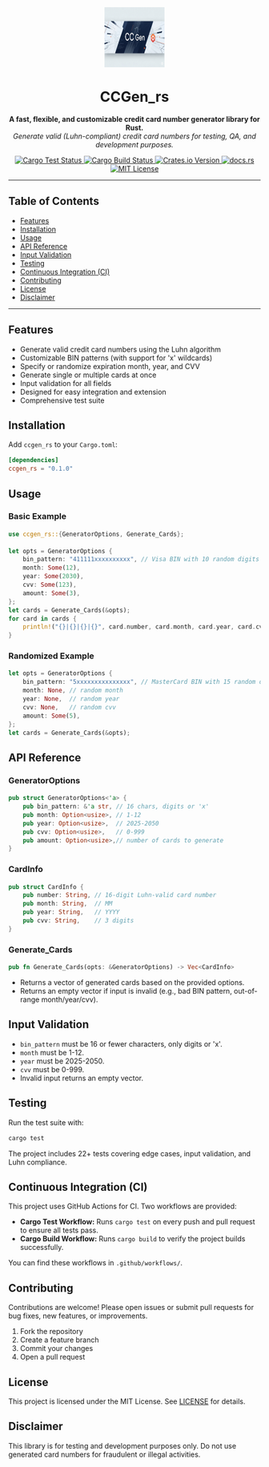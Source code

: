 <p align="center">
  <img src="https://raw.githubusercontent.com/Junaid433/CCGen_rs/master/assets/logo.png" alt="ccgen_rs logo" width="120" height="120"/>
</p>

<h1 align="center">CCGen_rs</h1>

<p align="center">
  <b>A fast, flexible, and customizable credit card number generator library for Rust.</b><br>
  <i>Generate valid (Luhn-compliant) credit card numbers for testing, QA, and development purposes.</i>
</p>

<p align="center">
  <a href="https://github.com/Junaid433/CCGen_rs/actions/workflows/cargo-test.yml">
    <img src="https://github.com/Junaid433/CCGen_rs/actions/workflows/cargo-test.yml/badge.svg" alt="Cargo Test Status">
  </a>
  <a href="https://github.com/Junaid433/CCGen_rs/actions/workflows/cargo-build.yml">
    <img src="https://github.com/Junaid433/CCGen_rs/actions/workflows/cargo-build.yml/badge.svg" alt="Cargo Build Status">
  </a>
  <a href="https://crates.io/crates/ccgen_rs">
    <img src="https://img.shields.io/crates/v/ccgen_rs.svg" alt="Crates.io Version">
  </a>
  <a href="https://docs.rs/ccgen_rs">
    <img src="https://docs.rs/ccgen_rs/badge.svg" alt="docs.rs">
  </a>
  <a href="https://opensource.org/licenses/MIT">
    <img src="https://img.shields.io/badge/license-MIT-blue.svg" alt="MIT License">
  </a>
</p>

---

## Table of Contents
- [Features](#features)
- [Installation](#installation)
- [Usage](#usage)
- [API Reference](#api-reference)
- [Input Validation](#input-validation)
- [Testing](#testing)
- [Continuous Integration (CI)](#continuous-integration-ci)
- [Contributing](#contributing)
- [License](#license)
- [Disclaimer](#disclaimer)

---

## Features
- Generate valid credit card numbers using the Luhn algorithm
- Customizable BIN patterns (with support for 'x' wildcards)
- Specify or randomize expiration month, year, and CVV
- Generate single or multiple cards at once
- Input validation for all fields
- Designed for easy integration and extension
- Comprehensive test suite

## Installation
Add `ccgen_rs` to your `Cargo.toml`:

```toml
[dependencies]
ccgen_rs = "0.1.0"
```

## Usage

### Basic Example
```rust
use ccgen_rs::{GeneratorOptions, Generate_Cards};

let opts = GeneratorOptions {
    bin_pattern: "411111xxxxxxxxxx", // Visa BIN with 10 random digits
    month: Some(12),
    year: Some(2030),
    cvv: Some(123),
    amount: Some(3),
};
let cards = Generate_Cards(&opts);
for card in cards {
    println!("{}|{}|{}|{}", card.number, card.month, card.year, card.cvv);
}
```

### Randomized Example
```rust
let opts = GeneratorOptions {
    bin_pattern: "5xxxxxxxxxxxxxxx", // MasterCard BIN with 15 random digits
    month: None, // random month
    year: None,  // random year
    cvv: None,   // random cvv
    amount: Some(5),
};
let cards = Generate_Cards(&opts);
```

## API Reference

### GeneratorOptions
```rust
pub struct GeneratorOptions<'a> {
    pub bin_pattern: &'a str, // 16 chars, digits or 'x'
    pub month: Option<usize>, // 1-12
    pub year: Option<usize>,  // 2025-2050
    pub cvv: Option<usize>,   // 0-999
    pub amount: Option<usize>,// number of cards to generate
}
```

### CardInfo
```rust
pub struct CardInfo {
    pub number: String, // 16-digit Luhn-valid card number
    pub month: String,  // MM
    pub year: String,   // YYYY
    pub cvv: String,    // 3 digits
}
```

### Generate_Cards
```rust
pub fn Generate_Cards(opts: &GeneratorOptions) -> Vec<CardInfo>
```
- Returns a vector of generated cards based on the provided options.
- Returns an empty vector if input is invalid (e.g., bad BIN pattern, out-of-range month/year/cvv).

## Input Validation
- `bin_pattern` must be 16 or fewer characters, only digits or 'x'.
- `month` must be 1-12.
- `year` must be 2025-2050.
- `cvv` must be 0-999.
- Invalid input returns an empty vector.

## Testing
Run the test suite with:

```sh
cargo test
```

The project includes 22+ tests covering edge cases, input validation, and Luhn compliance.

## Continuous Integration (CI)

This project uses GitHub Actions for CI. Two workflows are provided:

- **Cargo Test Workflow:** Runs `cargo test` on every push and pull request to ensure all tests pass.
- **Cargo Build Workflow:** Runs `cargo build` to verify the project builds successfully.

You can find these workflows in `.github/workflows/`.

## Contributing
Contributions are welcome! Please open issues or submit pull requests for bug fixes, new features, or improvements.

1. Fork the repository
2. Create a feature branch
3. Commit your changes
4. Open a pull request

## License
This project is licensed under the MIT License. See [LICENSE](LICENSE) for details.

## Disclaimer
This library is for testing and development purposes only. Do not use generated card numbers for fraudulent or illegal activities.
